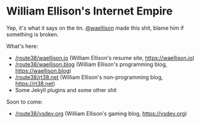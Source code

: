 # William Ellison's Internet Empire

Yep, it's what it says on the tin.  [@waellison](https://github.com/waellison) made this shit, blame him if something is broken.

What's here:

* [/route38/waellison.io](https://github.com/route38/waellison.io) (William Ellison's resume site, <https://waellison.io>)
* [/route38/waellison.blog](https://github.com/route38/waellison.blog) (William Ellison's programming blog, <https://waellison.blog>)
* [/route38/rt38.net](https://github.com/route38/rt38.net) (William Ellison's non-programming blog, <https://rt38.net>)
* Some Jekyll plugins and some other shit

Soon to come:

* [/route38/vsdev.org](https://github.com/route38/vsdev.org) (William Ellison's gaming blog, <https://vsdev.org>)
